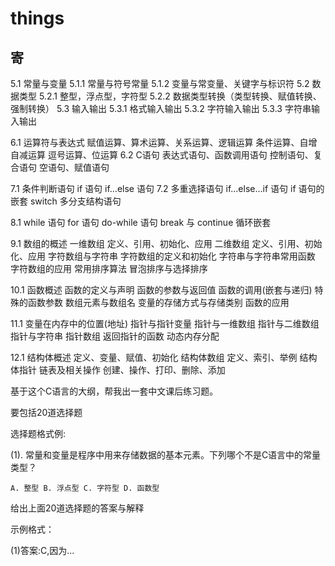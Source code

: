 # things

## 寄

5.1 常量与变量
 5.1.1 常量与符号常量
 5.1.2 变量与常变量、关键字与标识符
 5.2 数据类型
 5.2.1 整型，浮点型，字符型
 5.2.2 数据类型转换（类型转换、赋值转换、强制转换）
 5.3 输入输出
 5.3.1 格式输入输出
 5.3.2 字符输入输出
 5.3.3 字符串输入输出

 6.1 运算符与表达式
 赋值运算、算术运算、关系运算、逻辑运算
 条件运算、自增自减运算
 逗号运算、位运算
 6.2 C语句
 表达式语句、函数调用语句
 控制语句、复合语句
 空语句、赋值语句

 7.1 条件判断语句
 if 语句
 if...else 语句
 7.2 多重选择语句
 if...else...if 语句
 if 语句的嵌套
 switch 多分支结构语句

 8.1 while 语句
 for 语句
 do-while 语句
 break 与 continue
 循环嵌套

 9.1 数组的概述
 一维数组
 定义、引用、初始化、应用
 二维数组
 定义、引用、初始化、应用
 字符数组与字符串
 字符数组的定义和初始化
 字符串与字符串常用函数
 字符数组的应用
 常用排序算法
 冒泡排序与选择排序

 10.1 函数概述
 函数的定义与声明
 函数的参数与返回值
 函数的调用(嵌套与递归)
 特殊的函数参数
 数组元素与数组名
 变量的存储方式与存储类别
 函数的应用

 11.1 变量在内存中的位置(地址)
 指针与指针变量
 指针与一维数组
 指针与二维数组
 指针与字符串
 指针数组
 返回指针的函数
 动态内存分配

 12.1 结构体概述
 定义、变量、赋值、初始化
 结构体数组
 定义、索引、举例
 结构体指针
 链表及相关操作
 创建、操作、打印、删除、添加

 基于这个C语言的大纲，帮我出一套中文课后练习题。

要包括20道选择题

选择题格式例:

(1). 常量和变量是程序中用来存储数据的基本元素。下列哪个不是C语言中的常量类型？

    A. 整型 B. 浮点型 C. 字符型 D. 函数型

给出上面20道选择题的答案与解释

示例格式：

(1)答案:C,因为...
